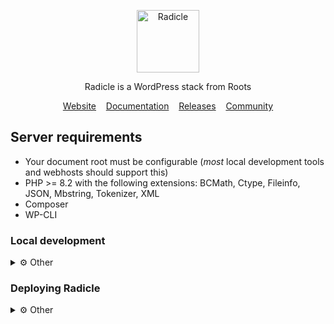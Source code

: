 <p align="center">
  <a href="https://roots.io/radicle/">
    <img alt="Radicle" src="https://cdn.roots.io/app/uploads/logo-radicle.svg" height="100">
  </a>
</p>

<p align="center">Radicle is a WordPress stack from Roots</p>

<p align="center">
  <a href="https://roots.io/radicle/">Website</a> &nbsp;&nbsp; <a href="https://roots.io/radicle/docs/installation/">Documentation</a> &nbsp;&nbsp; <a href="https://github.com/roots/radicle/releases">Releases</a> &nbsp;&nbsp; <a href="https://discourse.roots.io/c/radicle">Community</a>
</p>

## Server requirements

- Your document root must be configurable (_most_ local development tools and webhosts should support this)
- PHP >= 8.2 with the following extensions: BCMath, Ctype, Fileinfo, JSON, Mbstring, Tokenizer, XML
- Composer
- WP-CLI

### Local development

<details>
  <summary>⚙️ Other</summary>
  <br>

1. In `bud.config.js`: Replace `http://radicle.test` with your local dev server URL
1. Run `yarn && yarn build`
1. Run `composer install`
1. Configure your local development setup to set the `public/` directory as the webroot.
1. Copy `.env.example` to `.env` and update the [environment variables](https://roots.io/bedrock/docs/installation/#getting-started)

</details>

### Deploying Radicle

<details>
  <summary>⚙️ Other</summary>
  <br>

You will need to make sure that your deployment process handles the following:

1. Set .htaccess in root of server to serve public/
1. Run `git fetch` on the server (public_html)
1. Run `git pull` on the server (public_html)
1. Run `yarn && yarn build` from the project root
1. Copy contents of `public/dist/` folder to server (produced from `yarn build`)
1. Run `composer install`
1. Run `wp acorn optimize`
1. Run `wp acorn icons:cache` (if using Blade Icons)

</details>
